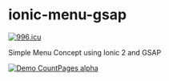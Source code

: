 # ionic-menu-gsap 
[![996.icu](https://img.shields.io/badge/link-996.icu-red.svg)](https://996.icu)

Simple Menu Concept using Ionic 2 and GSAP

[![Demo CountPages alpha](https://j.gifs.com/j2B7YR.gif)](https://youtu.be/JiEnAulDF6A)
